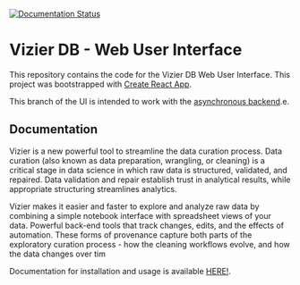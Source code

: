 [![Documentation Status](https://media.readthedocs.org/static/projects/badges/passing-flat.svg)](https://test-vizier-db.readthedocs.io/en/latest/)

# Vizier DB - Web User Interface

This repository contains the code for the Vizier DB Web User Interface. This project was bootstrapped with [Create React App](https://github.com/facebookincubator/create-react-app).

This branch of the UI is intended to work with the [asynchronous backend](https://github.com/VizierDB/web-api-async).e.

## Documentation


Vizier is a new powerful tool to streamline the data curation process. Data curation (also known as data preparation, wrangling, or cleaning) is a critical stage in data science in which raw data is structured, validated, and repaired. Data validation and repair establish trust in analytical results, while appropriate structuring streamlines analytics.

Vizier makes it easier and faster to explore and analyze raw data by combining a simple notebook interface with spreadsheet views of your data. Powerful back-end tools that track changes, edits, and the effects of automation. These forms of provenance capture both parts of the exploratory curation process - how the cleaning workflows evolve, and how the data changes over tim

Documentation for installation and usage is available [HERE!](https://test-vizier-db.readthedocs.io/en/latest/).
